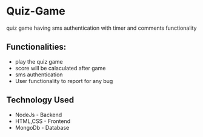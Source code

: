 # Quiz-Game
quiz game having sms authentication with timer and comments functionality

## Functionalities:
- play the quiz game
- score will be calaculated after game
- sms authentication
- User functionality to report for any bug

## Technology Used
- NodeJs - Backend
- HTML,CSS - Frontend
- MongoDb - Database

